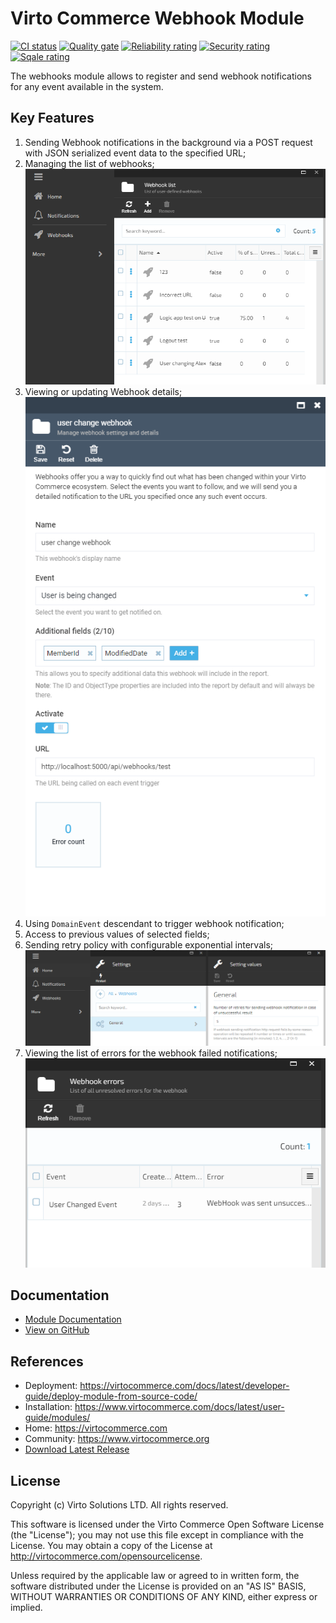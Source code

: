
# Virto Commerce Webhook Module

[![CI status](https://github.com/VirtoCommerce/vc-module-webhooks/workflows/Module%20CI/badge.svg?branch=dev)](https://github.com/VirtoCommerce/vc-module-webhooks/actions?query=workflow%3A"Module+CI") [![Quality gate](https://sonarcloud.io/api/project_badges/measure?project=VirtoCommerce_vc-module-webhooks&metric=alert_status&branch=dev)](https://sonarcloud.io/dashboard?id=VirtoCommerce_vc-module-webhooks) [![Reliability rating](https://sonarcloud.io/api/project_badges/measure?project=VirtoCommerce_vc-module-webhooks&metric=reliability_rating&branch=dev)](https://sonarcloud.io/dashboard?id=VirtoCommerce_vc-module-webhooks) [![Security rating](https://sonarcloud.io/api/project_badges/measure?project=VirtoCommerce_vc-module-webhooks&metric=security_rating&branch=dev)](https://sonarcloud.io/dashboard?id=VirtoCommerce_vc-module-webhooks) [![Sqale rating](https://sonarcloud.io/api/project_badges/measure?project=VirtoCommerce_vc-module-webhooks&metric=sqale_rating&branch=dev)](https://sonarcloud.io/dashboard?id=VirtoCommerce_vc-module-webhooks)


The webhooks module allows to register and send webhook notifications for any event available in the system.

## Key Features

1. Sending Webhook notifications in the background via a POST request with JSON serialized event data to the specified URL;
1. Managing the list of webhooks;
![WebhookList](docs/media/webhook-list.png)
1. Viewing or updating Webhook details;
![WebhookDetails](docs/media/webhook-detail-blade.png)
1. Using `DomainEvent` descendant to trigger webhook notification;
1. Access to previous values of selected fields;
1. Sending retry policy with configurable exponential intervals;
![WebhookSettings](docs/media/webhook-settings.png)
1. Viewing the list of errors for the webhook failed notifications;
![WebhookErrorList](docs/media/webhook-error-list.png)

## Documentation

* [Module Documentation](https://virtocommerce.com/docs/latest/modules/webhooks/)
* [View on GitHub](docs/index.md)


## References

* Deployment: https://virtocommerce.com/docs/latest/developer-guide/deploy-module-from-source-code/
* Installation: https://www.virtocommerce.com/docs/latest/user-guide/modules/
* Home: https://virtocommerce.com
* Community: https://www.virtocommerce.org
* [Download Latest Release](https://github.com/VirtoCommerce/vc-module-webhooks/releases/latest)

## License

Copyright (c) Virto Solutions LTD.  All rights reserved.

This software is licensed under the Virto Commerce Open Software License (the "License"); you
may not use this file except in compliance with the License. You may
obtain a copy of the License at http://virtocommerce.com/opensourcelicense.

Unless required by the applicable law or agreed to in written form, the software
distributed under the License is provided on an "AS IS" BASIS,
WITHOUT WARRANTIES OR CONDITIONS OF ANY KIND, either express or
implied.
